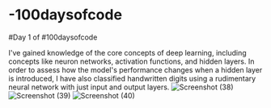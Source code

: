 # -100daysofcode
#Day 1 of #100daysofcode

I've gained knowledge of the core concepts of deep learning, including concepts like neuron networks, activation functions, and hidden layers.
In order to assess how the model's performance changes when a hidden layer is introduced,
I have also classified handwritten digits using a rudimentary neural network with just input and output layers.
![Screenshot (38)](https://user-images.githubusercontent.com/83020452/212559779-512e4b32-2d39-4fb5-98c2-3be381954cae.png)
![Screenshot (39)](https://user-images.githubusercontent.com/83020452/212559783-60fb1d8b-d541-4132-a43e-f73682ba897d.png)
![Screenshot (40)](https://user-images.githubusercontent.com/83020452/212559788-f8e2c0b7-777d-4248-9749-aea962e9cc64.png)

